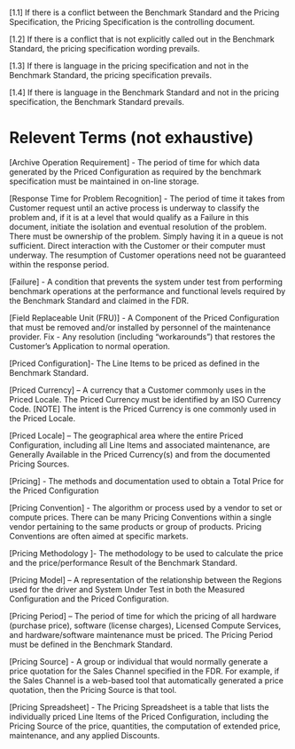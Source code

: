 # 

\[1.1\] If there is a conflict between the Benchmark Standard and the
Pricing Specification, the Pricing Specification is the controlling
document.

\[1.2\] If there is a conflict that is not explicitly called out in the
Benchmark Standard, the pricing specification wording prevails.

\[1.3\] If there is language in the pricing specification and not in the
Benchmark Standard, the pricing specification prevails.

\[1.4\] If there is language in the Benchmark Standard and not in the
pricing specification, the Benchmark Standard prevails.

# Relevent Terms (not exhaustive)

\[Archive Operation Requirement\] - The period of time for which data
generated by the Priced Configuration as required by the benchmark
specification must be maintained in on-line storage.

\[Response Time for Problem Recognition\] - The period of time it takes
from Customer request until an active process is underway to classify
the problem and, if it is at a level that would qualify as a Failure in
this document, initiate the isolation and eventual resolution of the
problem. There must be ownership of the problem. Simply having it in a
queue is not sufficient. Direct interaction with the Customer or their
computer must underway. The resumption of Customer operations need not
be guaranteed within the response period.

\[Failure\] - A condition that prevents the system under test from
performing benchmark operations at the performance and functional levels
required by the Benchmark Standard and claimed in the FDR.

\[Field Replaceable Unit (FRU)\] - A Component of the Priced
Configuration that must be removed and/or installed by personnel of the
maintenance provider. Fix - Any resolution (including “workarounds”)
that restores the Customer’s Application to normal operation.

\[Priced Configuration\]- The Line Items to be priced as defined in the
Benchmark Standard.

\[Priced Currency\] – A currency that a Customer commonly uses in the
Priced Locale. The Priced Currency must be identified by an ISO Currency
Code. \[NOTE\] The intent is the Priced Currency is one commonly used in
the Priced Locale.

\[Priced Locale\] – The geographical area where the entire Priced
Configuration, including all Line Items and associated maintenance, are
Generally Available in the Priced Currency(s) and from the documented
Pricing Sources.

\[Pricing\] - The methods and documentation used to obtain a Total Price
for the Priced Configuration

\[Pricing Convention\] - The algorithm or process used by a vendor to
set or compute prices. There can be many Pricing Conventions within a
single vendor pertaining to the same products or group of products.
Pricing Conventions are often aimed at specific markets.

\[Pricing Methodology \]- The methodology to be used to calculate the
price and the price/performance Result of the Benchmark Standard.

\[Pricing Model\] – A representation of the relationship between the
Regions used for the driver and System Under Test in both the Measured
Configuration and the Priced Configuration.

\[Pricing Period\] – The period of time for which the pricing of all
hardware (purchase price), software (license charges), Licensed Compute
Services, and hardware/software maintenance must be priced. The Pricing
Period must be defined in the Benchmark Standard.

\[Pricing Source\] - A group or individual that would normally generate
a price quotation for the Sales Channel specified in the FDR. For
example, if the Sales Channel is a web-based tool that automatically
generated a price quotation, then the Pricing Source is that tool.

\[Pricing Spreadsheet\] - The Pricing Spreadsheet is a table that lists
the individually priced Line Items of the Priced Configuration,
including the Pricing Source of the price, quantities, the computation
of extended price, maintenance, and any applied Discounts.
